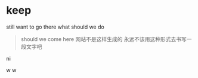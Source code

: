 # keep  

still want to go there what should we do
>should we come here
网站不是这样生成的
永远不该用这种形式去书写一段文字吧

ni

w
w
